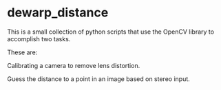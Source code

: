 # dewarp_distance

This is a small collection of python scripts that use the OpenCV library to accomplish two tasks.

These are:

Calibrating a camera to remove lens distortion.

Guess the distance to a point in an image based on stereo input.
